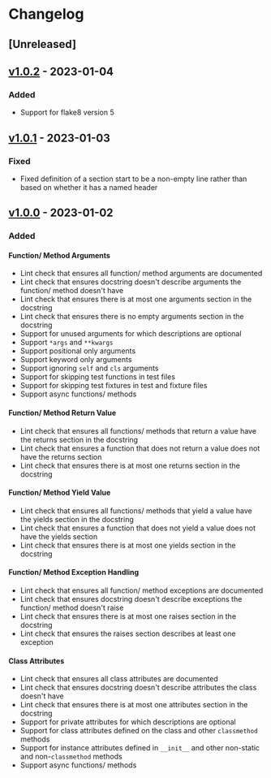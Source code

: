 # Changelog

## [Unreleased]

## [v1.0.2] - 2023-01-04

### Added

- Support for flake8 version 5

## [v1.0.1] - 2023-01-03

### Fixed

- Fixed definition of a section start to be a non-empty line rather than based
  on whether it has a named header

## [v1.0.0] - 2023-01-02

### Added

#### Function/ Method Arguments

- Lint check that ensures all function/ method arguments are documented
- Lint check that ensures docstring doesn't describe arguments the function/
  method doesn't have
- Lint check that ensures there is at most one arguments section in the
  docstring
- Lint check that ensures there is no empty arguments section in the docstring
- Support for unused arguments for which descriptions are optional
- Support `*args` and `**kwargs`
- Support positional only arguments
- Support keyword only arguments
- Support ignoring `self` and `cls` arguments
- Support for skipping test functions in test files
- Support for skipping test fixtures in test and fixture files
- Support async functions/ methods

#### Function/ Method Return Value

- Lint check that ensures all functions/ methods that return a value have the
  returns section in the docstring
- Lint check that ensures a function that does not return a value does not have
  the returns section
- Lint check that ensures there is at most one returns section in the docstring

#### Function/ Method Yield Value

- Lint check that ensures all functions/ methods that yield a value have the
  yields section in the docstring
- Lint check that ensures a function that does not yield a value does not have
  the yields section
- Lint check that ensures there is at most one yields section in the docstring

#### Function/ Method Exception Handling

- Lint check that ensures all function/ method exceptions are documented
- Lint check that ensures docstring doesn't describe exceptions the function/
  method doesn't raise
- Lint check that ensures there is at most one raises section in the docstring
- Lint check that ensures the raises section describes at least one exception

#### Class Attributes

- Lint check that ensures all class attributes are documented
- Lint check that ensures docstring doesn't describe attributes the class
  doesn't have
- Lint check that ensures there is at most one attributes section in the
  docstring
- Support for private attributes for which descriptions are optional
- Support for class attributes defined on the class and other `classmethod`
  methods
- Support for instance attributes defined in `__init__` and other non-static and
  non-`classmethod` methods
- Support async functions/ methods

[//]: # "Release links"
[v1.0.0]: https://github.com/jdkandersson/flake8-docstrings-complete/releases/v1.0.0
[v1.0.1]: https://github.com/jdkandersson/flake8-docstrings-complete/releases/v1.0.1
[v1.0.2]: https://github.com/jdkandersson/flake8-docstrings-complete/releases/v1.0.2

